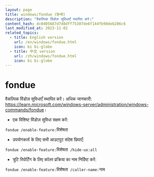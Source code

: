 ```yaml
---
layout: page
title: windows/fondue (हिन्दी)
description: "वैकल्पिक विंडोज़ सुविधाएँ स्थापित करें।"
content_hash: dc0405687d7d8dff75307de6f144fb98deb286c6
last_modified_at: 2023-11-02
related_topics:
  - title: English version
    url: /en/windows/fondue.html
    icon: bi bi-globe
  - title: 中文 version
    url: /zh/windows/fondue.html
    icon: bi bi-globe
---
```

# fondue

वैकल्पिक विंडोज़ सुविधाएँ स्थापित करें।
अधिक जानकारी: <https://learn.microsoft.com/windows-server/administration/windows-commands/fondue>।

- एक विशिष्ट विंडोज़ सुविधा सक्षम करें:

`fondue /enable-feature:`<span class="tldr-var badge badge-pill bg-dark-lm bg-white-dm text-white-lm text-dark-dm font-weight-bold">विशेषता</span>

- उपयोगकर्ता के लिए सभी आउटपुट संदेश छिपाएँ:

`fondue /enable-feature:`<span class="tldr-var badge badge-pill bg-dark-lm bg-white-dm text-white-lm text-dark-dm font-weight-bold">विशेषता</span>` /hide-ux:all`

- त्रुटि रिपोर्टिंग के लिए कॉलर प्रक्रिया का नाम निर्दिष्ट करें:

`fondue /enable-feature:`<span class="tldr-var badge badge-pill bg-dark-lm bg-white-dm text-white-lm text-dark-dm font-weight-bold">विशेषता</span>` /caller-name:`<span class="tldr-var badge badge-pill bg-dark-lm bg-white-dm text-white-lm text-dark-dm font-weight-bold">नाम</span>
